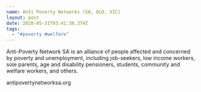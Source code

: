 ```yaml
---
name: Anti Poverty Networks (SA, QLD, VIC)
layout: post
date: 2020-05-31T03:41:38.374Z
tags:
  - "#poverty #welfare"
---
```

Anti-Poverty Network SA is an alliance of people affected and concerned by poverty and unemployment, including job-seekers, low income workers, sole parents, age and disability pensioners, students, community and welfare workers, and others.

antipovertynetworksa.org